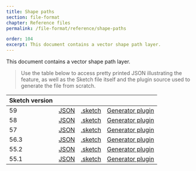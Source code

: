 ```yaml
---
title: Shape paths
section: file-format
chapter: Reference files
permalink: /file-format/reference/shape-paths

order: 104
excerpt: This document contains a vector shape path layer.
---
```


This document contains a vector shape path layer.

> Use the table below to access pretty printed JSON illustrating the feature, as well as the Sketch file itself and the plugin source used to generate the file from scratch.

| Sketch version |  |  |  |
| --- | --- | --- | --- |
| 59 | [JSON](https://github.com/BohemianCoding/SketchAPI/tree/develop/reference-files/59/shape-paths/output) | [.sketch](https://github.com/BohemianCoding/SketchAPI/tree/develop/reference-files/59/shape-paths/output.sketch) | [Generator plugin](https://github.com/BohemianCoding/SketchAPI/tree/develop/reference-files/plugin.sketchplugin/Contents/Sketch/shape-paths.js) |
| 58 | [JSON](https://github.com/BohemianCoding/SketchAPI/tree/develop/reference-files/58/shape-paths/output) | [.sketch](https://github.com/BohemianCoding/SketchAPI/tree/develop/reference-files/58/shape-paths/output.sketch) | [Generator plugin](https://github.com/BohemianCoding/SketchAPI/tree/develop/reference-files/plugin.sketchplugin/Contents/Sketch/shape-paths.js) |
| 57 | [JSON](https://github.com/BohemianCoding/SketchAPI/tree/develop/reference-files/57/shape-paths/output) | [.sketch](https://github.com/BohemianCoding/SketchAPI/tree/develop/reference-files/57/shape-paths/output.sketch) | [Generator plugin](https://github.com/BohemianCoding/SketchAPI/tree/develop/reference-files/plugin.sketchplugin/Contents/Sketch/shape-paths.js) |
| 56.3 | [JSON](https://github.com/BohemianCoding/SketchAPI/tree/develop/reference-files/56.3/shape-paths/output) | [.sketch](https://github.com/BohemianCoding/SketchAPI/tree/develop/reference-files/56.3/shape-paths/output.sketch) | [Generator plugin](https://github.com/BohemianCoding/SketchAPI/tree/develop/reference-files/plugin.sketchplugin/Contents/Sketch/shape-paths.js) |
| 55.2 | [JSON](https://github.com/BohemianCoding/SketchAPI/tree/develop/reference-files/55.2/shape-paths/output) | [.sketch](https://github.com/BohemianCoding/SketchAPI/tree/develop/reference-files/55.2/shape-paths/output.sketch) | [Generator plugin](https://github.com/BohemianCoding/SketchAPI/tree/develop/reference-files/plugin.sketchplugin/Contents/Sketch/shape-paths.js) |
| 55.1 | [JSON](https://github.com/BohemianCoding/SketchAPI/tree/develop/reference-files/55.1/shape-paths/output) | [.sketch](https://github.com/BohemianCoding/SketchAPI/tree/develop/reference-files/55.1/shape-paths/output.sketch) | [Generator plugin](https://github.com/BohemianCoding/SketchAPI/tree/develop/reference-files/plugin.sketchplugin/Contents/Sketch/shape-paths.js) |
